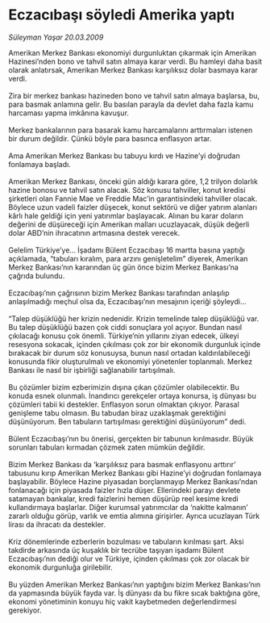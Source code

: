 # Eczacıbaşı söyledi Amerika yaptı

*Süleyman Yaşar 20.03.2009*

<div class="taraf_structure_2col_1zq">
<div class="margen_n">



 <p>Amerikan Merkez Bankası ekonomiyi durgunluktan çıkarmak için Amerikan Hazinesi’nden bono ve tahvil satın almaya karar verdi. Bu hamleyi daha basit olarak anlatırsak, Amerikan Merkez Bankası karşılıksız dolar basmaya karar verdi. <br/><br/>Zira bir merkez bankası hazineden bono ve tahvil satın almaya başlarsa, bu, para basmak anlamına gelir. Bu basılan parayla da devlet daha fazla kamu harcaması yapma imkânına kavuşur. <br/><br/>Merkez bankalarının para basarak kamu harcamalarını arttırmaları istenen bir durum değildir. Çünkü böyle para basınca enflasyon artar. <br/><br/>Ama Amerikan Merkez Bankası bu tabuyu kırdı ve Hazine’yi doğrudan fonlamaya başladı. <br/><br/>Amerikan Merkez Bankası, önceki gün aldığı karara göre, 1,2 trilyon dolarlık hazine bonosu ve tahvil satın alacak. Söz konusu tahviller, konut kredisi şirketleri olan Fannie Mae ve Freddie Mac’in garantisindeki tahviller olacak. Böylece uzun vadeli faizler düşecek, konut sektörü ve diğer yatırım alanları kârlı hale geldiği için yeni yatırımlar başlayacak. Alınan bu karar doların değerini de düşüreceği için Amerikan malları ucuzlayacak, düşük değerli dolar ABD’nin ihracatının artmasına destek verecek. <br/><br/>Gelelim Türkiye’ye... İşadamı Bülent Eczacıbaşı 16 martta basına yaptığı açıklamada, “tabuları kıralım, para arzını genişletelim” diyerek, Amerikan Merkez Bankası’nın kararından üç gün önce bizim Merkez Bankası’na çağrıda bulundu. <br/><br/>Eczacıbaşı’nın çağrısının bizim Merkez Bankası tarafından anlaşılıp anlaşılmadığı meçhul olsa da, Eczacıbaşı’nın mesajının içeriği şöyleydi… <br/><br/>“Talep düşüklüğü her krizin nedenidir. Krizin temelinde talep düşüklüğü var. Bu talep düşüklüğü bazen çok ciddi sonuçlara yol açıyor. Bundan nasıl çıkılacağı konusu çok önemli. Türkiye’nin yıllarını ziyan edecek, ülkeyi resesyona sokacak, içinden çıkılması çok zor bir ekonomik durgunluk içinde bırakacak bir durum söz konusuysa, bunun nasıl ortadan kaldırılabileceği konusunda fikir oluşturulmalı ve ekonomiyi yönetenler toplanmalı. Merkez Bankası ile nasıl bir işbirliği sağlanabilir tartışılmalı. <br/><br/>Bu çözümler bizim ezberimizin dışına çıkan çözümler olabilecektir. Bu konuda esnek olunmalı. İnandırıcı gerekçeler ortaya konursa, iş dünyası bu çözümleri tabii ki destekler. Enflasyon sorun olmaktan çıkıyor. Parasal genişleme tabu olmasın. Bu tabudan biraz uzaklaşmak gerektiğini düşünüyorum. Ben tabuların tartışılması gerektiğini düşünüyorum” dedi. <br/><br/>Bülent Eczacıbaşı’nın bu önerisi, gerçekten bir tabunun kırılmasıdır. Büyük sorunları tabuları kırmadan çözmek zaten mümkün değildir. <br/><br/>Bizim Merkez Bankası da ‘karşılıksız para basmak enflasyonu arttırır’ tabusunu kırıp Amerikan Merkez Bankası gibi Hazine’yi doğrudan fonlamaya başlayabilir. Böylece Hazine piyasadan borçlanmayıp Merkez Bankası’ndan fonlanacağı için piyasada faizler hızla düşer. Ellerindeki parayı devlete satamayan bankalar, kredi faizlerini hemen düşürüp reel kesime kredi kullandırmaya başlarlar. Diğer kurumsal yatırımcılar da ‘nakitte kalmanın’ zararlı olduğu görüp, varlık ve emtia alımına girişirler. Ayrıca ucuzlayan Türk lirası da ihracatı da destekler. <br/><br/>Kriz dönemlerinde ezberlerin bozulması ve tabuların kırılması şart. Aksi takdirde arkasında üç kuşaklık bir tecrübe taşıyan işadamı Bülent Eczacıbaşı’nın dediği olur ve Türkiye, içinden çıkılması çok zor olacak bir ekonomik durgunluğa girilebilir. <br/><br/>Bu yüzden Amerikan Merkez Bankası’nın yaptığını bizim Merkez Bankası’nın da yapmasında büyük fayda var. İş dünyası da bu fikre sıcak baktığına göre, ekonomi yönetiminin konuyu hiç vakit kaybetmeden değerlendirmesi gerekiyor.</p>

<br/>


<div id="taraf_not">
</div>

</div>


</div>
